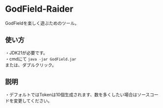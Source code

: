 # GodField-Raider
GodFieldを楽しく遊ぶためのツール。

## 使い方　<br/>
・JDK21が必要です。<br>
・cmdにて
``java -jar GodField.jar`` <br>
または、ダブルクリック。

## 説明　<br/>
・デフォルトではTokenは10個生成されます、数を多くしたい場合はソースコードを変更してください。
